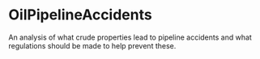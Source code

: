 # OilPipelineAccidents
An analysis of what crude properties lead to pipeline accidents and what regulations should be made to help prevent these.
